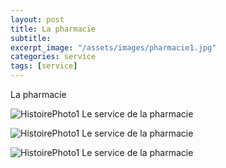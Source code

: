 ```yaml
---
layout: post
title: La pharmacie
subtitle:
excerpt_image: "/assets/images/pharmacie1.jpg"
categories: service
tags: [service]
---
```


La pharmacie


![HistoirePhoto1](https://ch-clamecy.github.io/JEP2025/assets/images/pharmacie2.jpg)  Le service de la pharmacie


![HistoirePhoto1](https://ch-clamecy.github.io/JEP2025/assets/images/Pharmacie-2.jpg)  Le service de la pharmacie


![HistoirePhoto1](https://ch-clamecy.github.io/JEP2025/assets/images/Pharmacie-6.jpg)  Le service de la pharmacie
